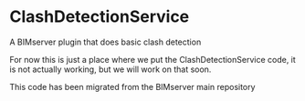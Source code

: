 # ClashDetectionService
A BIMserver plugin that does basic clash detection

For now this is just a place where we put the ClashDetectionService code, it is not actually working, but we will work on that soon.

This code has been migrated from the BIMserver main repository
